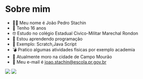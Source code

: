 # Sobre mim
- :face_in_clouds: Meu nome é João Pedro Stachin
- :partying_face: Tenho 16 anos 
- :nerd_face: Estudo no colégio Estadual Civico-Militar Marechal Rondon 
- :space_invader:	 Estou aprendendo programação 
- :robot: Exemplo: Scratch,Java Script
- :bomb: Pratico algumas atividades fisicas por exemplo academia
- :house_with_garden: Atualmente moro na cidade de Campo Mourão 
- :e-mail: Meu e-mail é joao.stachin@escola.pr.gov.br


![](https://img.shields.io/badge/Scratch-4D97FF?style=for-the-badge&logo=Scratch&logoColor=white)
![](https://img.shields.io/badge/JavaScript-323330?style=for-the-badge&logo=javascript&logoColor=F7DF1E)
